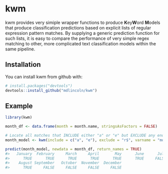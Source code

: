 
<!-- README.md is generated from README.Rmd. Please edit that file -->

# kwm

kwm provides very simiple wrapper functions to produce **K**ey**W**ord
**M**odels that produce classification predictions based on explicit
lists of regular expression pattern matches. By supplying a generic
prediction function for such lists, it is easy to compare the
performance of very simple regex matching to other, more complicated
text classification models within the same pipeline.

## Installation

You can install kwm from github with:

``` r
# install.packages("devtools")
devtools::install_github("mdlincoln/kwm")
```

## Example

``` r
library(kwm)

month_df <- data.frame(month = month.name, stringsAsFactors = FALSE)

# Locate all matches that INCLUDE either "a" or "e" but EXCLUDE any ending in "r"
month_model <- kwm(include = c("a", "e"), exclude = "r$", varname = "month")

predict(month_model, newdata = month_df, return_names = TRUE)
#>   January  February     March     April       May      June      July 
#>      TRUE      TRUE      TRUE      TRUE      TRUE      TRUE     FALSE 
#>    August September   October  November  December 
#>      TRUE     FALSE     FALSE     FALSE     FALSE
```
